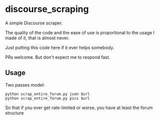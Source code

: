 # discourse_scraping

A simple Discourse scraper.

The quality of the code and the ease of use is proportional to the usage I made of it, that is almost never.

Just putting this code here if it ever helps somebody.

PRs welcome. But don't expect me to respond fast.

## Usage
Two passes model:

```
python scrap_entire_forum.py json $url
python scrap_entire_forum.py pics $url
```

So that if you ever get rate-limited or worse, you have at least the forum structure
